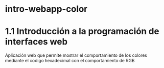 # intro-webapp-color
# 1.1 Introducción a la programación de interfaces web

Aplicación web que permite mostrar el comportamiento de los colores mediante el codigo hexadecimal con el comportamiento de RGB
